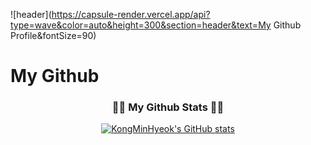 ![header](https://capsule-render.vercel.app/api?type=wave&color=auto&height=300&section=header&text=My Github Profile&fontSize=90)
 # My Github 

<h3 align="center">👩‍💻 My Github Stats 👩‍💻</h3>
<div align="center">

[![KongMinHyeok's GitHub stats](https://github-readme-stats.vercel.app/api?username=KongMinHyeok&hide_title=true&show_icons=true&include_all_commits=true&disable_animations=true&theme=vue)](https://github.com/KongMinHyeok/github-readme-stats)
</div>
<!--
**KongMinHyeok/KongMinHyeok** is a ✨ _special_ ✨ repository because its `README.md` (this file) appears on your GitHub profile.

Here are some ideas to get you started:

- 🔭 I’m currently working on ...
- 🌱 I’m currently learning ...
- 👯 I’m looking to collaborate on ...
- 🤔 I’m looking for help with ...
- 💬 Ask me about ...
- 📫 How to reach me: ...
- 😄 Pronouns: ...
- ⚡ Fun fact: ...
-->
